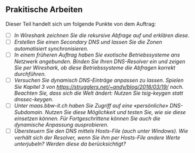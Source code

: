 ## Prakitische Arbeiten
Dieser Teil handelt sich um folgende Punkte von dem Auftrag:  
- [ ] *In Wireshark zeichnen Sie die rekursive Abfrage auf und erklären diese.*
- [ ] *Erstellen Sie einen Secondary DNS und lassen Sie die Zonen automatisiert synchronisieren.*
- [ ] *In einem früheren Auftrag haben Sie exotische Betriebssysteme ans Netzwerk angebunden. Binden Sie Ihren DNS-Resolver ein und zeigen Sie per Wireshark, ob diese Betriebssysteme die Abfragen korrekt durchführen.*  
- [ ] *Versuchen Sie dynamisch DNS-Einträge anpassen zu lassen. Spielen Sie Kapitel 3 von https://strugglers.net/~andy/blog/2018/03/19/ nach. Beachten Sie, dass sich die Welt ändert: Nutzen Sie tsig-keygen statt dnssec-keygen.*  
- [ ] *Unter maas.bbw-it.ch haben Sie Zugriff auf eine «persönliche» DNS-Subdomain. Nutzen Sie diese Möglichkeit und testen Sie, wie sie diese einsetzen können. Für Fortgeschrittene können Sie auch die dynamische Anpassung ausprobieren.*  
- [ ] *Übersteuern Sie den DNS mittels Hosts-File (auch unter Windows). Wie verhält sich der Resolver, wenn Sie ihm per Hosts-File andere Werte unterjubeln? Werden diese da berücksichtigt?*